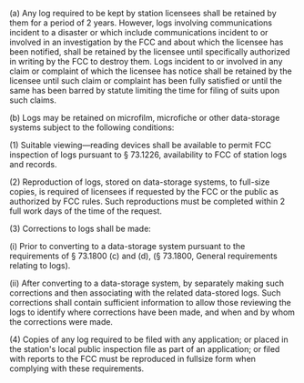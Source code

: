 (a) Any log required to be kept by station licensees shall be retained by them for a period of 2 years. However, logs involving communications incident to a disaster or which include communications incident to or involved in an investigation by the FCC and about which the licensee has been notified, shall be retained by the licensee until specifically authorized in writing by the FCC to destroy them. Logs incident to or involved in any claim or complaint of which the licensee has notice shall be retained by the licensee until such claim or complaint has been fully satisfied or until the same has been barred by statute limiting the time for filing of suits upon such claims.

(b) Logs may be retained on microfilm, microfiche or other data-storage systems subject to the following conditions:

(1) Suitable viewing—reading devices shall be available to permit FCC inspection of logs pursuant to § 73.1226, availability to FCC of station logs and records.

(2) Reproduction of logs, stored on data-storage systems, to full-size copies, is required of licensees if requested by the FCC or the public as authorized by FCC rules. Such reproductions must be completed within 2 full work days of the time of the request.

(3) Corrections to logs shall be made:
                      

(i) Prior to converting to a data-storage system pursuant to the requirements of § 73.1800 (c) and (d), (§ 73.1800, General requirements relating to logs).

(ii) After converting to a data-storage system, by separately making such corrections and then associating with the related data-stored logs. Such corrections shall contain sufficient information to allow those reviewing the logs to identify where corrections have been made, and when and by whom the corrections were made.

(4) Copies of any log required to be filed with any application; or placed in the station's local public inspection file as part of an application; or filed with reports to the FCC must be reproduced in fullsize form when complying with these requirements.

